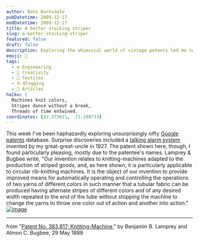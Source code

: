 ```yaml
---
author: Nate Barksdale
pubDatetime: 2009-12-17
modDatetime: 2009-12-17
title: A better stocking striper
slug: a-better-stocking-striper
featured: false
draft: false
description: Exploring the whimsical world of vintage patents led me to a fascinating invention that seamlessly blends artistry and technology.
emoji: 🧶
tags:
  - ⚙️ Engineering
  - 🎨 Creativity
  - 🧵 Textiles
  - 🌐 Blogging
  - 📖 Articles
haiku: |
  Machines knit colors,  
  Stripes dance without a break,  
  Threads of time entwined.
coordinates: [42.373611, -71.109733]
---
```


This week I've been haphazardly exploring unsurprisingly nifty [Google patents](http://www.google.com/patents) database. Surprise discoveries included a [talking alarm system](http://www.google.com/patents) invented by my great-great-uncle in 1927. The patent shown here, though, I found particularly pleasing, mostly due to the patentee's names. Lamprey & Bugbee write, "Our invention relates to knitting-machines adapted to the production of striped goods, and, as here shown, it is particularly applicable to circular rib-knitting machines. It is the object of our invention to provide improved means for automatically operating and controlling the operations of two yarns of different colors in such manner that a tubular fabric can be produced having alternate stripes of different colors and of any desired width repeated to the end of the tube without stopping the machine to change the yarns to throw one color out of action and another into action." [![image](http://culture-making.com/media/Untitled-1.jpg)](http://www.google.com/patents?id=HGJlAAAAEBAJ&pg=PA3&source=gbs_selected_pages&cad=1#v=onepage&q=&f=false)

---

from "[Patent No. 383,817: Knitting-Machine](http://www.google.com/patents)," by Benjamin B. Lamprey and Almon C. Bugbee, 29 May 1888
